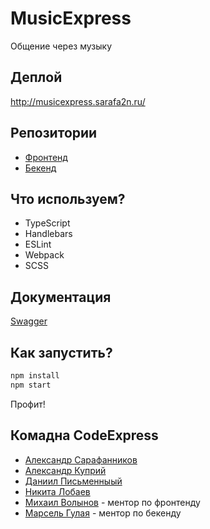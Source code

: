 #  MusicExpress

Общение через музыку

## Деплой

  http://musicexpress.sarafa2n.ru/

## Репозитории

- [Фронтенд](https://github.com/frontend-park-mail-ru/2020_2_CodeExpress)
- [Бекенд](https://github.com/go-park-mail-ru/2020_2_CodeExpress)

## Что используем?

- TypeScript
- Handlebars
- ESLint
- Webpack
- SCSS

## Документация

[Swagger](https://app.swaggerhub.com/apis/NikitaLobaev/MusicExpress/1.0.0)

## Как запустить?
````sh
npm install
npm start
````
Профит!

## Комадна CodeExpress
- [Александр Сарафанников](https://github.com/Sarafa2n)
- [Александр Куприй](https://github.com/Kudesnjk)
- [Даниил Письменныый](https://github.com/Kudesnjk)
- [Никита Лобаев](https://github.com/NikitaLobaev)
- [Михаил Волынов](https://github.com/StealthTech) - ментор по фронтенду
- [Марсель Гулая](https://github.com/Marshality) - ментор по бекенду
